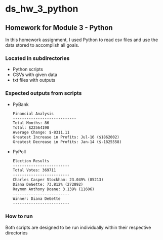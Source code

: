 # ds_hw_3_python

## Homework for Module 3 - Python

In this homework assignment, I used Python to read csv files and use the data stored to accomplish all goals.

### Located in subdirectories

- Python scripts
- CSVs with given data
- txt files with outputs

### Expected outputs from scripts

- PyBank

    ```txt
    Financial Analysis
    ----------------------------
    Total Months: 86
    Total: $22564198
    Average Change: $-8311.11
    Greatest Increase in Profits: Jul-16 ($1862002)
    Greatest Decrease in Profits: Jan-14 ($-1825558)
    ```

- PyPoll

    ```txt
    Election Results
    -------------------------
    Total Votes: 369711
    -------------------------
    Charles Casper Stockham: 23.049% (85213)
    Diana DeGette: 73.812% (272892)
    Raymon Anthony Doane: 3.139% (11606)
    -------------------------
    Winner: Diana DeGette
    -------------------------
    ```

### How to run

Both scripts are designed to be run individually within their respective directories
